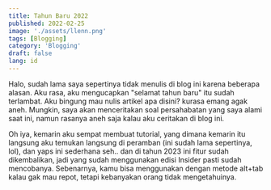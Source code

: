 ```yaml
---
title: Tahun Baru 2022
published: 2022-02-25
image: './assets/llenn.png'
tags: [Blogging]
category: 'Blogging'
draft: false 
lang: id
---
```


Halo, sudah lama saya sepertinya tidak menulis di blog ini karena beberapa alasan. Aku rasa, aku mengucapkan "selamat tahun baru" itu sudah terlambat. Aku bingung mau nulis artikel apa disini? kurasa emang agak aneh. Mungkin, saya akan menceritakan soal persahabatan yang saya alami saat ini, namun rasanya aneh saja kalau aku ceritakan di blog ini.

Oh iya, kemarin aku sempat membuat tutorial, yang dimana kemarin itu langsung aku temukan langsung di peramban (ini sudah lama sepertinya, lol), dan yaps ini sederhana seh.. dan di tahun 2023 ini fitur sudah dikembalikan, jadi yang sudah menggunakan edisi Insider pasti sudah mencobanya. Sebenarnya, kamu bisa menggunakan dengan metode alt+tab kalau gak mau repot, tetapi kebanyakan orang tidak mengetahuinya.

